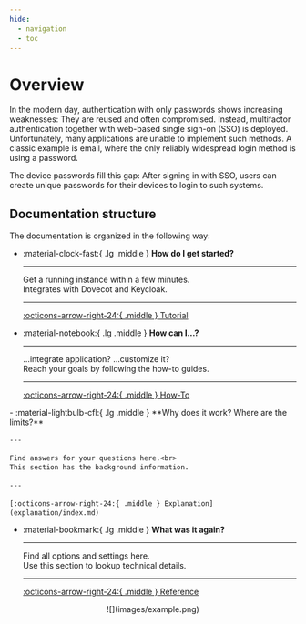 ```yaml
---
hide:
  - navigation
  - toc
---
```


# Overview

In the modern day, authentication with only passwords shows increasing weaknesses:
They are reused and often compromised.
Instead, multifactor authentication together with web-based single sign-on (SSO) is deployed.
Unfortunately, many applications are unable to implement such methods.
A classic example is email, where the only reliably widespread login method is using a password.

The device passwords fill this gap:
After signing in with SSO, users can create unique passwords for their devices to login to such systems.

## Documentation structure

The documentation is organized in the following way:

<div class="grid cards" markdown>

-   :material-clock-fast:{ .lg .middle } **How do I get started?**

    ---

    Get a running instance within a few minutes.<br>
    Integrates with Dovecot and Keycloak.

    ---

    [:octicons-arrow-right-24:{ .middle } Tutorial](tutorial/index.md)

-   :material-notebook:{ .lg .middle } **How can I…?**

    ---

    …integrate application? …customize it?<br>
    Reach your goals by following the how-to guides.

    ---
  
    [:octicons-arrow-right-24:{ .middle } How-To](how-to/index.md)
</div>
<div class="grid cards" markdown>
-   :material-lightbulb-cfl:{ .lg .middle } **Why does it work? Where are the limits?**

    ---

    Find answers for your questions here.<br>
    This section has the background information.

    ---

    [:octicons-arrow-right-24:{ .middle } Explanation](explanation/index.md)

-   :material-bookmark:{ .lg .middle } **What was it again?**

    ---

    Find all options and settings here.<br>
    Use this section to lookup technical details.

    ---

    [:octicons-arrow-right-24:{ .middle } Reference](reference/index.md)
</div>

<center markdown>
![](images/example.png)
</center>
